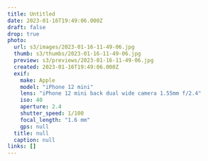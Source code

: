 ```yaml
---
title: Untitled
date: 2023-01-16T19:49:06.000Z
draft: false
drop: true
photo:
  url: s3/images/2023-01-16-11-49-06.jpg
  thumb: s3/thumbs/2023-01-16-11-49-06.jpg
  preview: s3/previews/2023-01-16-11-49-06.jpg
  created: 2023-01-16T19:49:06.000Z
  exif:
    make: Apple
    model: "iPhone 12 mini"
    lens: "iPhone 12 mini back dual wide camera 1.55mm f/2.4"
    iso: 40
    aperture: 2.4
    shutter_speed: 1/100
    focal_length: "1.6 mm"
    gps: null
  title: null
  caption: null
links: []
---
```

